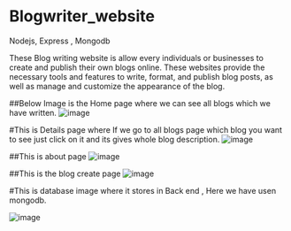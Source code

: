 # Blogwriter_website
Nodejs, Express , Mongodb

These Blog writing website is  allow every individuals or businesses to create and publish their own blogs online. These websites provide the necessary tools and features to write, format, and publish blog posts, as well as manage and customize the appearance of the blog.

##Below Image is the Home page where we can see all blogs which we have written.
![image](https://github.com/Ruthvikkalvala/Blogwriter_website/assets/133333397/bc4784d6-f9ba-48d9-adaf-f3ef253092db)

#This is  Details page where If we  go to all blogs page which blog you want to see just click on it and its gives whole blog description.
![image](https://github.com/Ruthvikkalvala/Blogwriter_website/assets/133333397/ba767643-d762-43f4-a3df-b5761370c576)


##This is about page
![image](https://github.com/Ruthvikkalvala/Blogwriter_website/assets/133333397/5d861a74-ee20-4d33-a3ec-11c810934d4b)



##This is the blog create page 
![image](https://github.com/Ruthvikkalvala/Blogwriter_website/assets/133333397/6dbf8e55-d2b2-45d5-9a2d-17ae1b7f2ed7)

#This is database image where it stores in Back end , Here we have usen  mongodb.

![image](https://github.com/Ruthvikkalvala/Blogwriter_website/assets/133333397/283618a1-ec3d-4574-813a-e0b96ec6e3d0)


